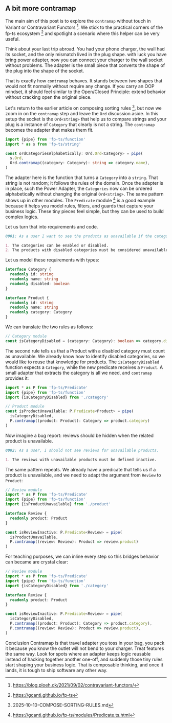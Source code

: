 A bit more contramap
---

The main aim of this post is to explore the `contramap` without touch in Variant or Contravariant Functors [^1]. We
stick to the practical corners of the fp-ts ecosystem [^2] and spotlight a scenario where this helper can be very
useful.

Think about your last trip abroad. You had your phone charger, the wall had its socket, and the only mismatch lived in
the plug shape. with luck you have bring power adapter, now you can connect your charger to the wall socket without
problems. The adapter is the small piece that converts the shape of the plug into the shape of the socket.

That is exactly how `contramap` behaves. It stands between two shapes that would not fit normally without require any
change. If you carry an OOP mindset, it should feel similar to the Open/Closed Principle: extend behavior without
cracking open the original piece.

Let's return to the earlier article on composing sorting rules [^4], but now we zoom in on the `contramap` step and
leave
the `Ord` discussion aside. In this setup the socket is the `Ord<string>` that help us to compare strings and your plug
is a instance of `Category` that clearly is not a string. The `contramap` becomes the adapter that makes them fit.

```ts
import {pipe} from 'fp-ts/function'
import * as s from 'fp-ts/string'

const ordCategoriesAlphabetically: Ord.Ord<Category> = pipe(
  s.Ord,
  Ord.contramap((category: Category): string => category.name),
)
```

The adapter here is the function that turns a `Category` into a `string`. That string is not random; it follows the
rules of the domain. Once the adapter is in place, such the Power Adapter, the `Categories` now can be ordered
alphabetically without changing the original `Ord<string>`. The same pattern shows up in other modules. The `Predicate`
module [^5] is a good example because it helps you model rules, filters, and guards that capture your business logic.
These tiny pieces feel simple, but they can be used to build complex logics.

Let us turn that into requirements and code.

```markdown
0001: As a user I want to see the products as unavailable if the category is disabled.

1. The categories can be enabled or disabled.
2. The products with disabled categories must be considered unavailable.
```

Let us model these requirements with types:

```ts
interface Category {
  readonly id: string
  readonly name: string
  readonly disabled: boolean
}

interface Product {
  readonly id: string
  readonly name: string
  readonly category: Category
}
```

We can translate the two rules as follows:

```ts
// Category module
const isCategoryDisabled = (category: Category): boolean => category.disabled
```

The second rule tells us that a Product with a disabled category must count as unavailable. We already know how to
identify disabled categories, so we would like to reuse that knowledge for products. The `isCategoryDisabled` function
expects a `Category`, while the new predicate receives a `Product`. A small adapter that extracts the category is all we
need, and `contramap` provides it:

```ts
import * as P from 'fp-ts/Predicate'
import {pipe} from 'fp-ts/function'
import {isCategoryDisabled} from './category'

// Product module
const isProductUnavailable: P.Predicate<Product> = pipe(
  isCategoryDisabled,
  P.contramap((product: Product): Category => product.category)
)
```

Now imagine a bug report: reviews should be hidden when the related product is unavailable.

```markdown
0002: As a user, I should not see reviews for unavailable products.

1. The reviews with unavailable products must be defined inactive.
```

The same pattern repeats. We already have a predicate that tells us if a product is unavailable, and we need to adapt
the argument from `Review` to `Product`:

```ts
// Review module
import * as P from 'fp-ts/Predicate'
import {pipe} from 'fp-ts/function'
import {isProductUnavailable} from './product'

interface Review {
  readonly product: Product
}

const isReviewInactive: P.Predicate<Review> = pipe(
  isProductUnavailable,
  P.contramap((review: Review): Product => review.product)
)
```

For teaching purposes, we can inline every step so this bridges behavior can became are crystal clear:

```ts
// Review module
import * as P from 'fp-ts/Predicate'
import {pipe} from 'fp-ts/function'
import {isCategoryDisabled} from './category'

interface Review {
  readonly product: Product
}

const isReviewInactive: P.Predicate<Review> = pipe(
  isCategoryDisabled,
  P.contramap((product: Product): Category => product.category),
  P.contramap((review: Review): Product => review.product),
)
```

Conclusion
Contramap is that travel adapter you toss in your bag, you pack it because you know the outlet will not bend to your
charger. Treat features the same way. Look for spots where an adapter keeps logic reusable instead of hacking together
another one-off, and suddenly those tiny rules start shaping your business logic. That is composable thinking, and once
it lands, it is tough to ship software any other way.

[^1]: https://blog.ploeh.dk/2021/09/02/contravariant-functors/

[^2]: https://gcanti.github.io/fp-ts

[^3]: https://gcanti.github.io/fp-ts/modules/Option.ts.html

[^4]: 2025-10-10-COMPOSE-SORTING-RULES.md

[^5]: https://gcanti.github.io/fp-ts/modules/Predicate.ts.html
